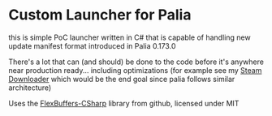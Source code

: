 # Custom Launcher for Palia

this is simple PoC launcher written in C# that is capable of handling new update manifest format introduced in Palia 0.173.0

There's a lot that can (and should) be done to the code before it's anywhere near production ready... including optimizations
(for example see my [Steam Downloader](https://github.com/klukule/SteamDownloader) which would be the end goal since palia follows similar architecture)

Uses the [FlexBuffers-CSharp](https://github.com/mzaks/FlexBuffers-CSharp) library from github, licensed under MIT
